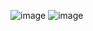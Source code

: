 ![image](https://github.com/chayansharma7/Design_Patterns/assets/61390152/bba11e31-4df1-4512-8350-83afac0b4e31)
![image](https://github.com/chayansharma7/Design_Patterns/assets/61390152/a182c306-a5fc-4cbe-bb2b-57eb8992b153)
